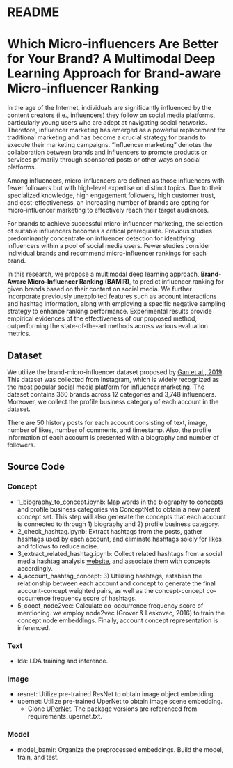 # README

# Which Micro-influencers Are Better for Your Brand? A Multimodal Deep Learning Approach for Brand-aware Micro-influencer Ranking

In the age of the Internet, individuals are significantly influenced by the content creators (i.e., influencers) they follow on social media platforms, particularly young users who are adept at navigating social networks. Therefore, influencer marketing has emerged as a powerful replacement for traditional marketing and has become a crucial strategy for brands to execute their marketing campaigns. “Influencer marketing” denotes the collaboration between brands and influencers to promote products or services primarily through sponsored posts or other ways on social platforms.

Among influencers, micro-influencers are defined as those influencers with fewer followers but with high-level expertise on distinct topics. Due to their specialized knowledge, high engagement followers, high customer trust, and cost-effectiveness, an increasing number of brands are opting for micro-influencer marketing to effectively reach their target audiences.

For brands to achieve successful micro-influencer marketing, the selection of suitable influencers becomes a critical prerequisite. Previous studies predominantly concentrate on influencer detection for identifying influencers within a pool of social media users. Fewer studies consider individual brands and recommend micro-influencer rankings for each brand.

In this research, we propose a multimodal deep learning approach, **Brand-Aware Micro-Influencer Ranking (BAMIR)**, to predict influencer ranking for given brands based on their content on social media. We further incorporate previously unexploited features such as account interactions and hashtag information, along with employing a specific negative sampling strategy to enhance ranking performance. Experimental results provide empirical evidences of the effectiveness of our proposed method, outperforming the state-of-the-art methods across various evaluation metrics.

## Dataset

We utilize the brand-micro-influencer dataset proposed by [Gan et al., 2019](https://doi.org/10.1145/3343031.3351080). This dataset was collected from Instagram, which is widely recognized as the most popular social media platform for influencer marketing. The dataset contains 360 brands across 12 categories and 3,748 influencers. Moreover, we collect the profile business category of each account in the dataset.

There are 50 history posts for each account consisting of text, image, number of likes, number of comments, and timestamp. Also, the profile information of each account is presented with a biography and number of followers.

## Source Code

### Concept

- 1_biography_to_concept.ipynb: Map words in the biography to concepts and profile business categories via ConceptNet to obtain a new parent concept set. This step will also generate the concepts that each account is connected to through 1) biography and 2) profile business category.
- 2_check_hashtag.ipynb: Extract hashtags from the posts, gather hashtags used by each account, and eliminate hashtags solely for likes and follows to reduce noise.
- 3_extract_related_hashtag.ipynb: Collect related hashtags from a social media hashtag analysis [website](http://tagsfinder.com/), and associate them with concepts accordingly.
- 4_account_hashtag_concept: 3) Utilizing hashtags, establish the relationship between each account and concept to generate the final account-concept weighted pairs, as well as the concept-concept co-occurrence frequency score of hashtags.
- 5_coocf_node2vec: Calculate co-occurrence frequency score of mentioning. we employ node2vec (Grover & Leskovec, 2016) to train the concept node embeddings. Finally, account concept representation is inferenced.

### Text

- lda: LDA training and inference.

### Image

- resnet: Utilize pre-trained ResNet to obtain image object embedding.
- upernet: Utilize pre-trained UperNet to obtain image scene embedding.
    - Clone [UPerNet](https://github.com/CSAILVision/unifiedparsing.git). The package versions are referenced from requirements_upernet.txt.

### Model

- model_bamir: Organize the preprocessed embeddings. Build the model, train, and test.

